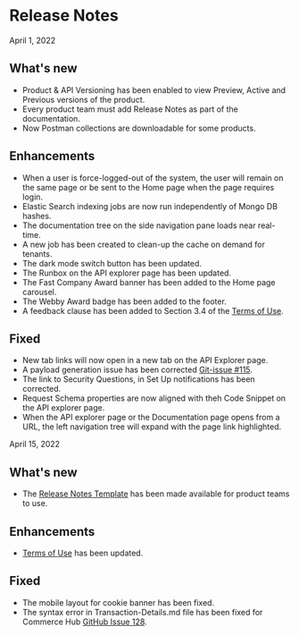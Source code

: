 # Release Notes
April 1, 2022

## What's new
- Product & API Versioning has been enabled to view Preview, Active and Previous versions of the product.
- Every product team must add Release Notes as part of the documentation.
- Now Postman collections are downloadable for some products.

## Enhancements
- When a user is force-logged-out of the system, the user will remain on the same page or be sent to the Home page when the page requires login.
- Elastic Search indexing jobs are now run independently of Mongo DB hashes.
- The documentation tree on the side navigation pane loads near real-time.
- A new job has been created to clean-up the cache on demand for tenants.
- The dark mode switch button has been updated.
- The Runbox on the API explorer page has been updated.
- The Fast Company Award banner has been added to the Home page carousel.
- The Webby Award badge has been added to the footer.
- A feedback clause has been added to Section 3.4 of the [Terms of Use](?path=/docs/terms-of-use/latest.md). 

## Fixed
- New tab links will now open in a new tab on the API Explorer page.
- A payload generation issue has been corrected [Git-issue #115](https://github.com/Fiserv/Support/issues/115).
- The link to Security Questions, in Set Up notifications has been corrected.
- Request Schema properties are now aligned with theh Code Snippet on the API explorer page.
- When the API explorer page or the Documentation page opens from a URL, the left navigation tree will expand with the page link highlighted.



April 15, 2022

## What's new
- The [Release Notes Template](?path=/docs/release-notes-template.md) has been made available for product teams to use.

## Enhancements
- [Terms of Use](?path=/docs/terms-of-use/latest.md) has been updated.

## Fixed
- The mobile layout for cookie banner has been fixed.
- The syntax error in Transaction-Details.md file has been fixed for Commerce Hub [GitHub Issue 128](https://www.github.com/Fiserv/Support/issues/128). 
